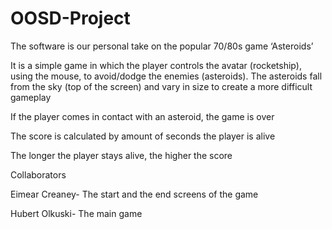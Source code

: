 # OOSD-Project

The software is our personal take on the popular 70/80s game ‘Asteroids’

It is a simple game in which the player controls the avatar (rocketship), using the mouse, to avoid/dodge the enemies (asteroids). The asteroids fall from the sky (top of the screen) and vary in size to create a more 
difficult gameplay

If the player comes in contact with an asteroid, the game is over

The score is calculated by amount of seconds the player is alive

The longer the player stays alive, the higher the score


Collaborators

Eimear Creaney- The start and the end screens of the game

Hubert Olkuski- The main game
